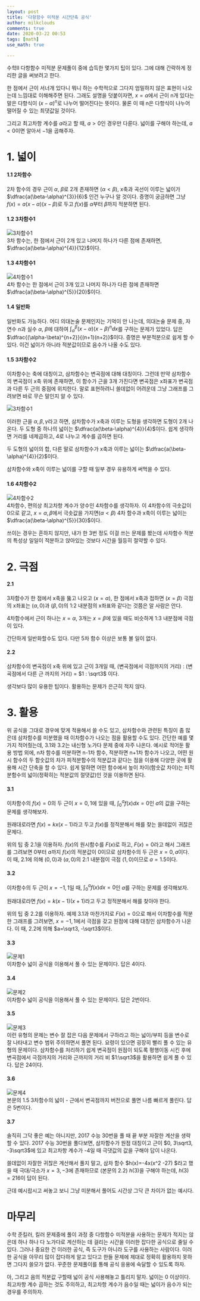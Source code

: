 ```yaml
---
layout: post
title: '다항함수 미적분 시간단축 공식'
author: milkclouds
comments: true
date: 2020-03-22 00:53
tags: [math]
use_math: true

---
```



수학II 다항함수 미적분 문제풀이 중에 습득한 몇가지 팁이 있다. 그에 대해 간략하게 정리한 글을 써보려고 한다.   


한 점에서 근이 서너개 있다니 뭐니 하는 수학적으로 그다지 엄밀하지 않은 표현이 나오는데 느낌대로 이해해주면 된다. 그래도 설명을 덧붙이자면, $x=\alpha$에서 근이 n개 있다는 말은 다항식이 $(x-\alpha)^n$로 나누어 떨어진다는 뜻이다. 물론 이 때 n은 다항식이 나누어 떨어질 수 있는 최댓값일 것이다.  

그리고 최고차항 계수를 $a$라고 할 때, $a>0$인 경우만 다룬다. 넓이를 구해야 하는데, $a<0$이면 알아서 $-1$을 곱해주자.

# 1. 넓이  

#### 1.1 2차함수  
2차 함수의 경우 근이 $\alpha$, $\beta$로 2개 존재하면 ($\alpha<\beta$), x축과 곡선이 이루는 넓이가 $\dfrac{a(\beta-\alpha)^{3}}{6}$ 인건 누구나 알 것이다. 증명이 궁금하면 그냥 $f(x)=a(x-\alpha)(x-\beta)$로 두고 $f(x)$를 $\alpha$부터 $\beta$까지 적분하면 된다.  

#### 1.2 3차함수1  
![3차함수1](/files/math/3차함수1.PNG)  
3차 함수는, 한 점에서 근이 2개 있고 나머지 하나가 다른 점에 존재하면, $\dfrac{a(\beta-\alpha)^{4}}{12}$이다.  

#### 1.3 4차함수1  
![4차함수1](/files/math/4차함수1.PNG)  
4차 함수는 한 점에서 근이 3개 있고 나머지 하나가 다른 점에 존재하면 $\dfrac{a(\beta-\alpha)^{5}}{20}$이다.  

#### 1.4 일반화  
일반화도 가능하다. 어디 의대논술 문제인지는 기억이 안 나는데, 의대논술 문제 중, 자연수 $n$과 실수 $\alpha$, $\beta$에 대하여 $\int_{\alpha}^{\beta} (x-\alpha)(x-\beta)^ndx$를 구하는 문제가 있었다. 답은 $\dfrac{(\alpha-\beta)^{n+2}}{(n+1)(n+2)}$이다. 증명은 부분적분으로 쉽게 할 수 있다. 이건 넓이가 아니라 적분값이므로 음수가 나올 수도 있다.  


#### 1.5 3차함수2  
이차함수는 축에 대칭이고, 삼차함수는 변곡점에 대해 대칭이다. 그런데 만약 삼차함수의 변곡점이 x축 위에 존재하면, 이 함수가 근을 3개 가진다면 변곡점은 x좌표가 변곡점과 다른 두 근의 중점에 위치한다. 말로 표현하려니 쓸데없이 어려운데 그냥 그래프를 그려보면 바로 무슨 말인지 알 수 있다.  

![3차함수1](/files/math/3차함수2.PNG)  

이러한 근을 $\alpha, \beta, \gamma$라고 하면, 삼차함수가 x축과 이루는 도형을 생각하면 도형이 2개 나온다. 두 도형 중 하나의 넓이는 $\dfrac{a(\beta-\alpha)^{4}}{4}$이다. 쉽게 생각하면 거리를 네제곱하고, 4로 나누고 계수를 곱하면 된다.  

두 도형의 넓이의 합, 다른 말로 삼차함수가 x축과 이루는 넓이는 $\dfrac{a(\beta-\alpha)^{4}}{2}$이다.  

삼차함수와 x축이 이루는 넓이를 구할 때 일부 경우 유용하게 써먹을 수 있다.  

#### 1.6 4차함수2  
![4차함수2](/files/math/4차함수2.PNG)  
4차함수, 편의상 최고차항 계수가 양수인 4차함수를 생각하자. 이 4차함수의 극솟값이 0으로 같고, $x=\alpha, \beta$에서 극솟값을 가지면($\alpha<\beta$) 4차 함수과 x축이 이루는 넓이는 $\dfrac{a(\beta-\alpha)^{5}}{30}$이다.  

쓰이는 경우는 흔하지 않지만, 내가 한 3번 정도 이걸 쓰는 문제를 봤는데 사차함수 적분의 특성상 일일이 적분하고 앉아있는 것보다 시간을 월등히 절약할 수 있다.    

# 2. 극점  

#### 2.1  
3차함수가 한 점에서 x축을 뚫고 나오고 ($x=\alpha$), 한 점에서 x축과 접하면 ($x=\beta$) 극점의 x좌표는 $(\alpha, 0)$과 $(\beta, 0)$의 1:2 내분점의 x좌표와 같다는 것쯤은 알 사람은 안다.  

4차함수에서 근이 하나는 $x=\alpha$, 3개는 $x=\beta$에 있을 때도 비슷하게 1:3 내분점에 극점이 있다.  

간단하게 일반화할수도 있다. 다만 5차 함수 이상은 보통 볼 일이 없다.  


#### 2.2  
삼차함수의 변곡점이 x축 위에 있고 근이 3개일 때, (변곡점에서 극점까지의 거리) : (변곡점에서 다른 근 까지의 거리) = $1 : \sqrt3$ 이다.

생각보다 많이 유용한 팁이다. 활용하는 문제가 은근히 적지 않다.  

  
  

# 3. 활용  
위 공식을 그대로 경우에 맞게 적용해서 쓸 수도 있고, 삼차함수와 관련된 특징이 좀 많은데 삼차함수를 미분했을 때 이차함수가 나오는 점을 활용할 수도 있다. 간단한 예를 몇가지 적어줬는데, 3.1와 3.2는 내신형 노가다 문제 중에 자주 나온다. 예시로 적어둔 활용 방법 외에, n차 함수를 미분하면 n-1차 함수, 적분하면 n+1차 함수가 나오고, 어떤 원시 함수의 두 함숫값의 차가 피적분함수의 적분값과 같다는 점을 이용해 다양한 곳에 활용해 시간 단축을 할 수 있다. 쉽게 말하면 어떤 함수에서 높이 차이(함숫값 차이)는 피적분함수의 넓이(정확히는 적분값의 절댓값)인 것을 이용하면 된다.    

#### 3.1  
이차함수의 $f(x)=0$의 두 근이 $x=0,1$에 있을 때, $\int_{0}^{a} f(x)dx=0$인 $a$의 값을 구하는 문제를 생각해보자.   

원래대로라면 $f(x)=kx(x-1)$라고 두고 $f(x)$를 정적분해서 해를 찾는 쓸데없이 귀찮은 문제다.    

위의 팁 중 2.1을 이용하자. $f(x)$의 원시함수를 $F(x)$로 하고, $F(x)=0$라고 해서 그래프를 그려보면 $0$부터 $a$까지 $f(x)$의 적분값이 $0$이므로 삼차함수의 두 근은 $x=0,a$이다. 이 때, 2.1에 의해 $(0,0)$과 $(a,0)$의 2:1 내분점이 극점 $(1,0)$이므로 $a=1.5$이다.  

#### 3.2    
이차함수의 두 근이 $x=-1,1$일 때, $\int_{0}^{a} f(x)dx=0$인 $a$를 구하는 문제를 생각해보자.  

원래대로라면 $f(x)=k(x-1)(x+1)$라고 두고 정적분해서 해를 찾아야 한다.  

위의 팁 중 2.2를 이용하자. 예제 3.1과 마찬가지로 $F(x)=0$으로 해서 이차함수를 적분한 그래프를 그려보면, $x=-1,1$에서 극점을 갖고 원점에 대해 대칭인 삼차함수가 나온다. 이 때, 2.2에 의해 $a=\sqrt3, -\sqrt3$이다. 

#### 3.3
![문제1](/files/math/문1.PNG)  
이차함수 넓이 공식을 이용해서 풀 수 있는 문제이다. 답은 4이다.  

#### 3.4
![문제2](/files/math/문2.PNG)  
이차함수 넓이 공식을 이용해서 풀 수 있는 문제이다. 답은 2번이다.  

#### 3.5
![문제3](/files/math/문3.PNG)  
이런 유형의 문제는 변수 잘 잡은 다음 문제에서 구하라고 하는 넓이/부피 등을 변수로 잘 나타내고 변수 범위 주의하면서 풀면 된다. 요령이 있으면 굉장히 빨리 풀 수 있는 유형의 문제이다. 삼차함수를 처리하기 쉽게 변곡점이 원점이 되도록 평행이동 시킨 후에 변곡점에서 극점까지의 거리와 근까지의 거리 비 $1:\sqrt3$을 활용하면 쉽게 풀 수 있다. 답은 24이다.  

#### 3.6
![문제4](/files/math/문4.PNG)   
본문의 1.5 3차함수의 넓이 - 근에서 변곡점까지 버전으로 풀면 나름 빠르게 풀린다. 답은 5번이다.  

#### 3.7  
솔직히 그닥 좋은 예는 아니지만, 2017 수능 30번을 풀 때 끝 부분 자잘한 계산을 생략할 수 있다. 2017 수능 30번을 풀다보면, 삼차함수가 원점 대칭이고 근이 $0, 3\sqrt3, -3\sqrt3$에 있고 최고차항 계수가 -4일 때 극댓값의 값을 구해야 답이 나온다.  

쓸데없이 자잘한 귀찮은 계산해서 풀지 말고, 삼차 함수 $h(x)=-4x(x^2 -27) $라고 했을 때 극대/극소가 $x=3,-3$에 존재하므로 (본문의 2.2) $h(3)$을 구해야 하는데, $h(3)=216$이 답이 된다.  

근데 예시랍시고 써놓고 보니 그냥 미분해서 풀어도 시간상 그닥 큰 차이가 없는 예시다.    


# 마무리  
수학 준킬러, 킬러 문제중에 풀이 과정 중 다항함수 미적분을 사용하는 문제가 적지는 않은데 하나 하나 다 노가다로 계산하는 데 걸리는 시간을 이러한 잡다한 공식으로 줄일 수 있다. 그러나 중요한 건 이러한 공식, 즉 도구가 아니라 도구를 사용하는 사람이다. 이러한 공식을 아무리 많이 잡다하게 알고 있다고 한들 문제에 제대로 정확히 활용하지 못하면 그다지 쓸모가 없다. 꾸준한 문제풀이를 통해 공식 응용에 숙달할 수 있도록 하자.   

아, 그리고 음의 적분값 구할때 넓이 공식 사용해놓고 틀리지 말자. 넓이는 0 이상이다. 최고차항 계수 곱하는 것도 주의하고, 최고차항 계수가 음수일 때는 넓이가 음수가 되는 경우를 주의하자.    